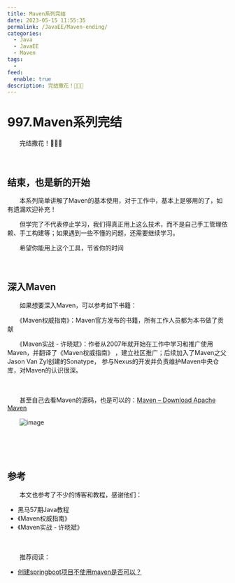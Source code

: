```yaml
---
title: Maven系列完结
date: 2023-05-15 11:55:35
permalink: /JavaEE/Maven-ending/
categories:
  - Java
  - JavaEE
  - Maven
tags:
  - 
feed:
  enable: true
description: 完结撒花！🌸🌸🌸
---
```

# 997.Maven系列完结

　　完结撒花！🌸🌸🌸
<!-- more -->
　　‍

## 结束，也是新的开始

　　本系列简单讲解了Maven的基本使用，对于工作中，基本上是够用的了，如有遗漏欢迎补充！

　　但学完了不代表停止学习，我们得真正用上这么技术，而不是自己手工管理依赖、手工构建等；如果遇到一些不懂的问题，还需要继续学习。

　　希望你能用上这个工具，节省你的时间

　　‍

## 深入Maven

　　如果想要深入Maven，可以参考如下书籍：

　　《Maven权威指南》：Maven官方发布的书籍，所有工作人员都为本书做了贡献

　　《Maven实战 - 许晓斌》：作者从2007年就开始在工作中学习和推广使用Maven，并翻译了《Maven权威指南》 ，建立社区推广；后续加入了Maven之父Jason Van Zyl创建的Sonatype， 参与Nexus的开发并负责维护Maven中央仓库，对Maven的认识很深。

　　‍

　　甚至自己去看Maven的源码，也是可以的：[Maven – Download Apache Maven](https://maven.apache.org/download.cgi)

　　​![image](https://image.peterjxl.com/blog/image-20230410225318-5y67iqj.png)​

　　‍

　　‍

## 参考

　　本文也参考了不少的博客和教程，感谢他们：

* 黑马57期Java教程
* 《Maven权威指南》
* 《Maven实战 - 许晓斌》

　　‍

　　推荐阅读：

* [创建springboot项目不使用maven是否可以？](https://www.zhihu.com/question/381148343/answer/1101510577)
